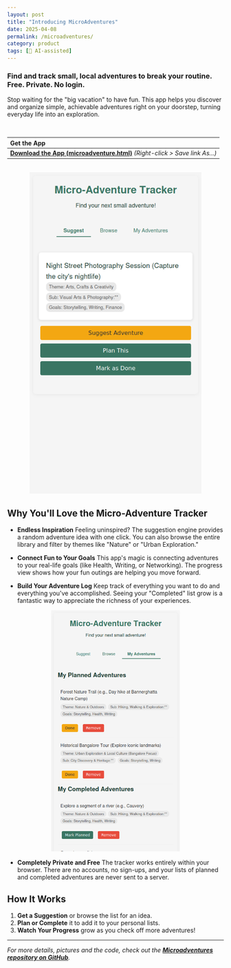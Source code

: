 ```yaml
---
layout: post
title: "Introducing MicroAdventures"
date: 2025-04-08
permalink: /microadventures/
category: product
tags: [🤖 AI-assisted]
---
```


### Find and track small, local adventures to break your routine. Free. Private. No login.

Stop waiting for the "big vacation" to have fun. This app helps you discover and organize simple, achievable adventures right on your doorstep, turning everyday life into an exploration.

<!--more-->

<br/>

| Get the App                                                                                                      |
| :--------------------------------------------------------------------------------------------------------------------- |
| [**Download the App (microadventure.html)**](https://raw.githubusercontent.com/nextfiveinc/micro-adventures/refs/heads/main/microadventure.html)  _(Right-click > Save link As...)_                   |


<br/>

<center><img src="https://raw.githubusercontent.com/nextfiveinc/micro-adventures/refs/heads/main/screenshots/Screenshot%20from%202025-08-12%2017-35-42.png" alt="Screenshot of the suggestion engine" width="400"></center>

## Why You'll Love the Micro-Adventure Tracker

*   **Endless Inspiration**
    Feeling uninspired? The suggestion engine provides a random adventure idea with one click. You can also browse the entire library and filter by themes like "Nature" or "Urban Exploration."

*   **Connect Fun to Your Goals**
    This app's magic is connecting adventures to your real-life goals (like Health, Writing, or Networking). The progress view shows how your fun outings are helping you move forward.

*   **Build Your Adventure Log**
    Keep track of everything you want to do and everything you've accomplished. Seeing your "Completed" list grow is a fantastic way to appreciate the richness of your experiences.

<center><img src="https://raw.githubusercontent.com/nextfiveinc/micro-adventures/refs/heads/main/screenshots/Screenshot%20from%202025-08-12%2017-35-57.png" alt="Screenshot of the progress view" width="300"></center>

*   **Completely Private and Free**
    The tracker works entirely within your browser. There are no accounts, no sign-ups, and your lists of planned and completed adventures are never sent to a server.

## How It Works

1.  **Get a Suggestion** or browse the list for an idea.
2.  **Plan or Complete** it to add it to your personal lists.
3.  **Watch Your Progress** grow as you check off more adventures!

---

*For more details, pictures and the code, check out the [**Microadventures repository on GitHub**](https://github.com/nextfiveinc/micro-adventures).*

